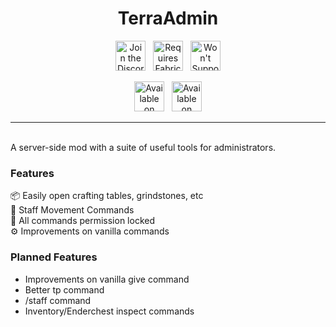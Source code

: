 <h1 align="center">TerraAdmin</h1>
<p align="center">
  <a href="https://discord.gg/YR7Z5zqyu6"><img src="https://cdn.jsdelivr.net/npm/@intergrav/devins-badges@3/assets/cozy/social/discord-plural_vector.svg" height="48" alt="Join the Discord" /></a>&nbsp;&nbsp;
  <a href="https://modrinth.com/mod/fabric-api"><img src="https://cdn.jsdelivr.net/npm/@intergrav/devins-badges@3/assets/cozy/requires/fabric-api_vector.svg" height="48" alt="Requires Fabric API" /></a>&nbsp;&nbsp;
  <img src="https://cdn.jsdelivr.net/npm/@intergrav/devins-badges@3/assets/cozy/unsupported/forge_vector.svg" height="48" alt="Won't Support Forge" />
</p>
<p align="center">
  <a href="https://modrinth.com/mod/terraadmin"><img src="https://cdn.jsdelivr.net/npm/@intergrav/devins-badges@3/assets/cozy/available/modrinth_vector.svg" height="48" alt="Available on Modrinth" /></a>&nbsp;&nbsp;
  <a href="https://www.curseforge.com/minecraft/mc-mods/terraadmin"><img src="https://cdn.jsdelivr.net/npm/@intergrav/devins-badges@3/assets/cozy/available/curseforge_vector.svg" height="48" alt="Available on CurseForge" /></a>
</p>
<hr>
<br />
A server-side mod with a suite of useful tools for administrators.

### Features
📦 Easily open crafting tables, grindstones, etc<br />
💨 Staff Movement Commands<br />
🔐 All commands permission locked<br />
⚙️ Improvements on vanilla commands
### Planned Features
- Improvements on vanilla give command
- Better tp command
- /staff command
- Inventory/Enderchest inspect commands